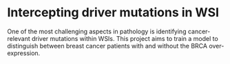 # Intercepting driver mutations in WSI

One of the most challenging aspects in pathology is identifying cancer-relevant driver mutations within WSIs. 
This project aims to train a model to distinguish between breast cancer patients with and without the BRCA over-expression.
